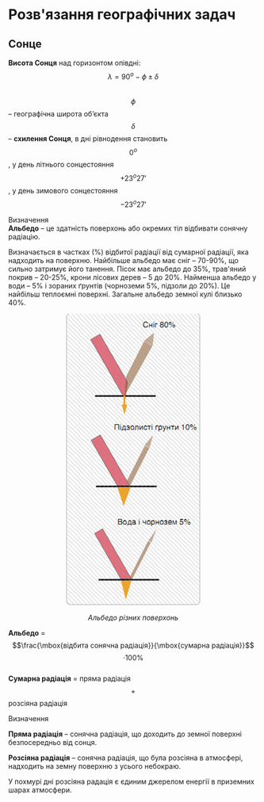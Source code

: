 # Розв'язання географiчних задач

## Сонце
<b>Висота Сонця</b> над горизонтом опівдні: $$\lambda = 90^{o}-\phi \pm \delta$$<br>
$$\phi$$ – географічна широта об’єкта<br>
$$\delta$$ – <b>схилення Сонця</b>, в дні рівнодення становить $$0^{o}$$, у день літнього сонцестояння $$+23^{o}27'$$, у день зимового сонцестояння $$-23^{o}27'$$
	
<div class="space">
<div class="eoz-wrap">
<span class="eoz">Визначення</span>
<div class="eoz-text">
<b>Альбедо</b> – це здатність поверхонь або окремих тіл відбивати сонячну радіацію.
</div>
</div>

Визначається в частках (%) відбитої радіації від сумарної радіації, яка надходить на поверхню. Найбільше альбедо має сніг – 70-90%, що сильно затримує його танення. Пісок має альбедо до 35%, трав'яний покрив – 20-25%, крони лісових дерев – 5 до 20%. Найменша альбедо у води – 5% і зораних ґрунтів (чорноземи 5%, підзоли до 20%). Це найбільш теплоємні поверхні. Загальне альбедо земної кулі близько 40%.
	
<div align="center">
<img src="1.png">
<p><i>Альбедо різних поверхонь</i></p>
</div>


<b>Альбедо</b> = $$\frac{\mbox{відбита сонячна радіація}}{\mbox{сумарна радіація}}$$ $$\cdot100\%$$<br>
<b>Сумарна радiацiя</b> = пряма радiацiя $$+$$ розсiяна радiацiя


<div class="space">
<div class="eoz-wrap">
<span class="eoz">Визначення</span>
<div class="eoz-text">
<p><b>Пряма радіація</b> – сонячна радіація, що доходить до земної поверхні безпосередньо від сонця.</p>
<b>Розсіяна радіація</b> – сонячна радіація, що була розсіяна в атмосфері, надходить на земну поверхню з усього небокраю.
</div>
</div>

У похмурі дні розсіяна радація є єдиним джерелом енергії в приземних шарах атмосфери.
